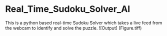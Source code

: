 # Real_Time_Sudoku_Solver_AI
This is a python based real-time Sudoku Solver which takes a live feed from the webcam to identify and solve the puzzle.
![Output] (Figure.tiff)
